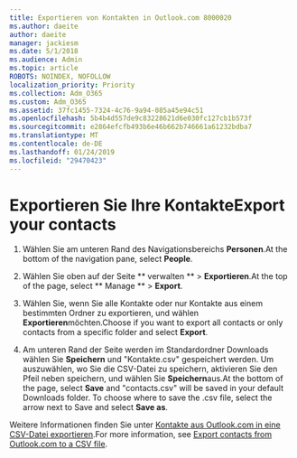 ```yaml
---
title: Exportieren von Kontakten in Outlook.com 8000020
ms.author: daeite
author: daeite
manager: jackiesm
ms.date: 5/1/2018
ms.audience: Admin
ms.topic: article
ROBOTS: NOINDEX, NOFOLLOW
localization_priority: Priority
ms.collection: Adm_O365
ms.custom: Adm_O365
ms.assetid: 37fc1455-7324-4c76-9a94-085a45e94c51
ms.openlocfilehash: 5b4b4d557de9c83228621d6e030fc127cb1b573f
ms.sourcegitcommit: e2864efcfb493b6e46b662b746661a61232bdba7
ms.translationtype: MT
ms.contentlocale: de-DE
ms.lasthandoff: 01/24/2019
ms.locfileid: "29470423"
---
```

# <a name="export-your-contacts"></a><span data-ttu-id="81431-102">Exportieren Sie Ihre Kontakte</span><span class="sxs-lookup"><span data-stu-id="81431-102">Export your contacts</span></span>

1. <span data-ttu-id="81431-103">Wählen Sie am unteren Rand des Navigationsbereichs **Personen**.</span><span class="sxs-lookup"><span data-stu-id="81431-103">At the bottom of the navigation pane, select **People**.</span></span>
    
2. <span data-ttu-id="81431-104">Wählen Sie oben auf der Seite \*\* verwalten \*\* \> **Exportieren**.</span><span class="sxs-lookup"><span data-stu-id="81431-104">At the top of the page, select \*\* Manage \*\* \> **Export**.</span></span>
    
3. <span data-ttu-id="81431-105">Wählen Sie, wenn Sie alle Kontakte oder nur Kontakte aus einem bestimmten Ordner zu exportieren, und wählen **Exportieren**möchten.</span><span class="sxs-lookup"><span data-stu-id="81431-105">Choose if you want to export all contacts or only contacts from a specific folder and select **Export**.</span></span> 
    
4. <span data-ttu-id="81431-p101">Am unteren Rand der Seite werden im Standardordner Downloads wählen Sie **Speichern** und "Kontakte.csv" gespeichert werden. Um auszuwählen, wo Sie die CSV-Datei zu speichern, aktivieren Sie den Pfeil neben speichern, und wählen Sie **Speichern**aus.</span><span class="sxs-lookup"><span data-stu-id="81431-p101">At the bottom of the page, select **Save** and "contacts.csv" will be saved in your default Downloads folder. To choose where to save the .csv file, select the arrow next to Save and select **Save as**.</span></span> 
    
<span data-ttu-id="81431-108">Weitere Informationen finden Sie unter [Kontakte aus Outlook.com in eine CSV-Datei exportieren](https://go.microsoft.com/fwlink/p/?linkid=873137).</span><span class="sxs-lookup"><span data-stu-id="81431-108">For more information, see [Export contacts from Outlook.com to a CSV file](https://go.microsoft.com/fwlink/p/?linkid=873137).</span></span>
  

